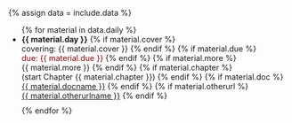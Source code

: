 {% assign data = include.data %}

<ul>
{% for material in data.daily %}
<li style="margin-bottom: 10px;"><b>{{ material.day }}</b>
    {% if material.cover %}
        <br>covering: {{ material.cover }}
    {% endif %}
    {% if material.due %}
        <br><span style="color: #8B0000;">due: {{ material.due }}</span>
    {% endif %}
    {% if material.more %}
        <br>{{ material.more }}
    {% endif %}
    {% if material.chapter %}
        <br>(start Chapter {{ material.chapter }})
    {% endif %}
    {% if material.doc %}
        <br><a href="{{ data.home }}/{{ material.doc }}">{{ material.docname }}</a>
    {% endif %}
    {% if material.otherurl %}
        <br><a href="{{ material.otherurl }}">{{ material.otherurlname }}</a>
    {% endif %}
</li>
{% endfor %}
</ul>
